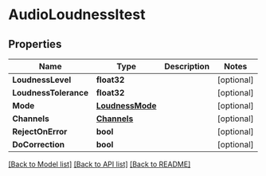 # AudioLoudnessItest

## Properties

Name | Type | Description | Notes
------------ | ------------- | ------------- | -------------
**LoudnessLevel** | **float32** |  | [optional] 
**LoudnessTolerance** | **float32** |  | [optional] 
**Mode** | [**LoudnessMode**](loudness_mode.md) |  | [optional] 
**Channels** | [**Channels**](channels.md) |  | [optional] 
**RejectOnError** | **bool** |  | [optional] 
**DoCorrection** | **bool** |  | [optional] 

[[Back to Model list]](../README.md#documentation-for-models) [[Back to API list]](../README.md#documentation-for-api-endpoints) [[Back to README]](../README.md)


